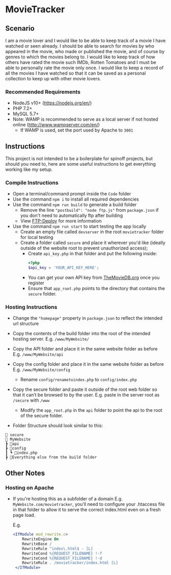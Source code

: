 # MovieTracker

## Scenario

I am a movie lover and I would like to be able to keep track of a movie I have watched or seen already. I should be able to search for movies by who appeared in the movie, who made or published the movie, and of course by genres to which the movies belong to. I would like to keep track of how others have rated the movie such IMDb, Rotten Tomatoes and I must be able to personally rate the movie only once. I would like to keep a record of all the movies I have watched so that it can be saved as a personal collection to keep up with other movie lovers. 


### Recommended Requirements
-	NodeJS v10+ (https://nodejs.org/en/)
-	PHP 7.2+ 
-	MySQL 5.7+
-	Note: WAMP is recommended to serve as a local server if not hosted online (http://www.wampserver.com/en/)
    -   If WAMP is used, set the port used by Apache to `3001`


## Instructions

This project is not intended to be a boilerplate for spinoff projects, but should you need to, here are some useful instructions to get everything working like my setup. 

### Compile Instructions
-	Open a terminal/command prompt inside the `Code` folder
-   Use the command `npm i` to install all required dependencies
-	Use the command `npm run build` to generate a build folder
    - Remove the line  `"postbuild": "node ftp.js"` from `package.json` if you don't need to automatically ftp after building
    - View [FTP-Deploy](https://github.com/simonh1000/ftp-deploy) for more information
-	Use the command `npm run start` to start testing the app locally
    - Create an empty file called `devserver` in the root `movietracker` folder for local testing
    - Create a folder called `secure` and place it wherever you'd like (ideally outside of the website root to prevent unauthorized access);
      - Create `api_key.php` in that folder and put the following inside:
        ```php
        <?php
        $api_key = 'YOUR_API_KEY_HERE';    
        ```
      - You can get your own API key from [TheMovieDB.org](https://www.themoviedb.org/faq/api) once you register
      - Ensure that `app_root.php` points to the directory that contains the `secure` folder.

### Hosting Instructions

-   Change the `"homepage"` property in `package.json` to reflect the intended url structure
-	Copy the contents of the build folder into the root of the intended hosting server. E.g. `/www/MyWebsite/`
-	Copy the API folder and place it in the same website folder as before E.g. `/www/MyWebsite/api`
-   Copy the config folder and place it in the same website folder as before E.g. `/www/MyWebsite/config`
    - Rename `config/renametoindex.php` to `config/index.php`
-	Copy the secure folder and paste it outside of the root web folder so that it can’t be browsed to by the user.  E.g. paste in the server root as `/secure` with `/www`
    - Modify the `app_root.php` in the `api` folder to point the api to the root of the secure folder.

- Folder Structure should look similar to this:

```
📁 secure
📁 MyWebsite
┣ 📁api 
┣ 📂config
┃ ┗ 📜index.php
┣ 📜Everything else from the build folder
```

## Other Notes

### Hosting on Apache

- If you're hosting this as a subfolder of a domain E.g. `MyWebsite.com/movietracker`, you'll need to configure your .htaccess file in that folder to allow it to serve the correct index.html even on a fresh page load.

  E.g.

  ```apache
  <IfModule mod_rewrite.c>
      RewriteEngine On
      RewriteBase /
      RewriteRule ^index\.html$ - [L]
      RewriteCond %{REQUEST_FILENAME} !-f
      RewriteCond %{REQUEST_FILENAME} !-d
      RewriteRule . /movietracker/index.html [L]
   </IfModule>
   
  ```
